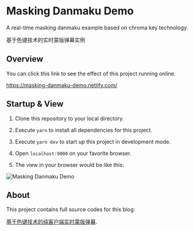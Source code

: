 # Masking Danmaku Demo

A real-time masking danmaku example based on chroma key technology.

基于色键技术的实时蒙版弹幕实例

## Overview

You can click this link to see the effect of this project running online.

<https://masking-danmaku-demo.netlify.com/>

## Startup & View

1. Clone this repository to your local directory.

2. Execute `yarn` to install all dependencies for this project.

3. Execute `yarn dev` to start up this project in development mode.

4. Open `localhost:9000` on your favorite browser.

5. The view in your browser would be like this:

![Masking Danmaku Demo](https://github.com/parksben/barrage/raw/master/images/barrage.gif)

## About

This project contains full source codes for this blog:

[基于色键技术的纯客户端实时蒙版弹幕](how-to-implement-masking-danmaku.md).
